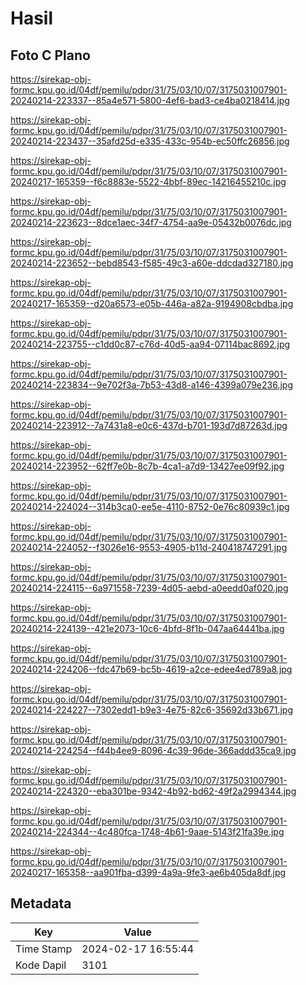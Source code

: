 # Hasil

## Foto C Plano

https://sirekap-obj-formc.kpu.go.id/04df/pemilu/pdpr/31/75/03/10/07/3175031007901-20240214-223337--85a4e571-5800-4ef6-bad3-ce4ba0218414.jpg

https://sirekap-obj-formc.kpu.go.id/04df/pemilu/pdpr/31/75/03/10/07/3175031007901-20240214-223437--35afd25d-e335-433c-954b-ec50ffc26856.jpg

https://sirekap-obj-formc.kpu.go.id/04df/pemilu/pdpr/31/75/03/10/07/3175031007901-20240217-165359--f6c8883e-5522-4bbf-89ec-14216455210c.jpg

https://sirekap-obj-formc.kpu.go.id/04df/pemilu/pdpr/31/75/03/10/07/3175031007901-20240214-223623--8dce1aec-34f7-4754-aa9e-05432b0076dc.jpg

https://sirekap-obj-formc.kpu.go.id/04df/pemilu/pdpr/31/75/03/10/07/3175031007901-20240214-223652--bebd8543-f585-49c3-a60e-ddcdad327180.jpg

https://sirekap-obj-formc.kpu.go.id/04df/pemilu/pdpr/31/75/03/10/07/3175031007901-20240217-165359--d20a6573-e05b-446a-a82a-9194908cbdba.jpg

https://sirekap-obj-formc.kpu.go.id/04df/pemilu/pdpr/31/75/03/10/07/3175031007901-20240214-223755--c1dd0c87-c76d-40d5-aa94-07114bac8692.jpg

https://sirekap-obj-formc.kpu.go.id/04df/pemilu/pdpr/31/75/03/10/07/3175031007901-20240214-223834--9e702f3a-7b53-43d8-a146-4399a079e236.jpg

https://sirekap-obj-formc.kpu.go.id/04df/pemilu/pdpr/31/75/03/10/07/3175031007901-20240214-223912--7a7431a8-e0c6-437d-b701-193d7d87263d.jpg

https://sirekap-obj-formc.kpu.go.id/04df/pemilu/pdpr/31/75/03/10/07/3175031007901-20240214-223952--62ff7e0b-8c7b-4ca1-a7d9-13427ee09f92.jpg

https://sirekap-obj-formc.kpu.go.id/04df/pemilu/pdpr/31/75/03/10/07/3175031007901-20240214-224024--314b3ca0-ee5e-4110-8752-0e76c80939c1.jpg

https://sirekap-obj-formc.kpu.go.id/04df/pemilu/pdpr/31/75/03/10/07/3175031007901-20240214-224052--f3026e16-9553-4905-b11d-240418747291.jpg

https://sirekap-obj-formc.kpu.go.id/04df/pemilu/pdpr/31/75/03/10/07/3175031007901-20240214-224115--6a971558-7239-4d05-aebd-a0eedd0af020.jpg

https://sirekap-obj-formc.kpu.go.id/04df/pemilu/pdpr/31/75/03/10/07/3175031007901-20240214-224139--421e2073-10c6-4bfd-8f1b-047aa64441ba.jpg

https://sirekap-obj-formc.kpu.go.id/04df/pemilu/pdpr/31/75/03/10/07/3175031007901-20240214-224206--fdc47b69-bc5b-4619-a2ce-edee4ed789a8.jpg

https://sirekap-obj-formc.kpu.go.id/04df/pemilu/pdpr/31/75/03/10/07/3175031007901-20240214-224227--7302edd1-b9e3-4e75-82c6-35692d33b671.jpg

https://sirekap-obj-formc.kpu.go.id/04df/pemilu/pdpr/31/75/03/10/07/3175031007901-20240214-224254--f44b4ee9-8096-4c39-96de-366addd35ca9.jpg

https://sirekap-obj-formc.kpu.go.id/04df/pemilu/pdpr/31/75/03/10/07/3175031007901-20240214-224320--eba301be-9342-4b92-bd62-49f2a2994344.jpg

https://sirekap-obj-formc.kpu.go.id/04df/pemilu/pdpr/31/75/03/10/07/3175031007901-20240214-224344--4c480fca-1748-4b61-9aae-5143f21fa39e.jpg

https://sirekap-obj-formc.kpu.go.id/04df/pemilu/pdpr/31/75/03/10/07/3175031007901-20240217-165358--aa901fba-d399-4a9a-9fe3-ae6b405da8df.jpg


## Metadata

| Key        | Value               |
| ---------- | ------------------- |
| Time Stamp | 2024-02-17 16:55:44 |
| Kode Dapil | 3101                |



